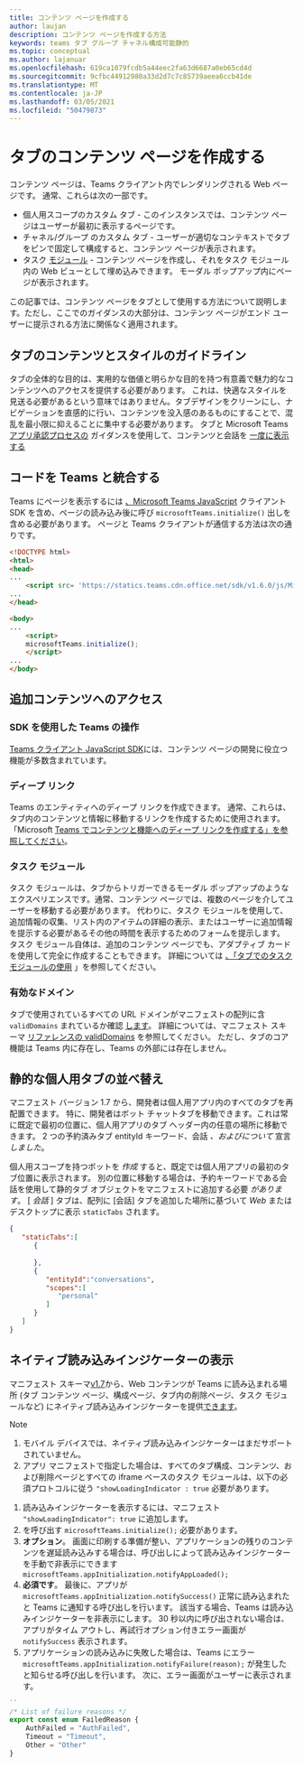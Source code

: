 ```yaml
---
title: コンテンツ ページを作成する
author: laujan
description: コンテンツ ページを作成する方法
keywords: teams タブ グループ チャネル構成可能静的
ms.topic: conceptual
ms.author: lajanuar
ms.openlocfilehash: 619ca1079fcdb5a44eec2fa63d6687a0eb65cd4d
ms.sourcegitcommit: 9cfbc44912980a33d2d7c7c85739aeea6ccb41de
ms.translationtype: MT
ms.contentlocale: ja-JP
ms.lasthandoff: 03/05/2021
ms.locfileid: "50479873"
---
```

# <a name="create-a-content-page-for-your-tab"></a>タブのコンテンツ ページを作成する

コンテンツ ページは、Teams クライアント内でレンダリングされる Web ページです。 通常、これらは次の一部です。

* 個人用スコープのカスタム タブ - このインスタンスでは、コンテンツ ページはユーザーが最初に表示するページです。
* チャネル/グループ のカスタム タブ - ユーザーが適切なコンテキストでタブをピンで固定して構成すると、コンテンツ ページが表示されます。
* タスク [モジュール](~/task-modules-and-cards/what-are-task-modules.md) - コンテンツ ページを作成し、それをタスク モジュール内の Web ビューとして埋め込みできます。 モーダル ポップアップ内にページが表示されます。

この記事では、コンテンツ ページをタブとして使用する方法について説明します。ただし、ここでのガイダンスの大部分は、コンテンツ ページがエンド ユーザーに提示される方法に関係なく適用されます。

## <a name="tab-content-and-style-guidelines"></a>タブのコンテンツとスタイルのガイドライン

タブの全体的な目的は、実用的な価値と明らかな目的を持つ有意義で魅力的なコンテンツへのアクセスを提供する必要があります。 これは、快適なスタイルを見送る必要があるという意味ではありません。タブデザインをクリーンにし、ナビゲーションを直感的に行い、コンテンツを没入感のあるものにすることで、混乱を最小限に抑えることに集中する必要があります。 タブと Microsoft Teams [アプリ承認プロセスの](~/tabs/design/tabs.md) ガイダンスを使用して、コンテンツと会話を [一度に表示する](~/concepts/deploy-and-publish/appsource/prepare/frequently-failed-cases.md)

## <a name="integrate-your-code-with-teams"></a>コードを Teams と統合する

Teams にページを表示するには [、Microsoft Teams JavaScript](/javascript/api/overview/msteams-client?view=msteams-client-js-latest) クライアント SDK を含め、ページの読み込み後に呼び `microsoftTeams.initialize()` 出しを含める必要があります。 ページと Teams クライアントが通信する方法は次の通りです。

```html
<!DOCTYPE html>
<html>
<head>
...
    <script src= 'https://statics.teams.cdn.office.net/sdk/v1.6.0/js/MicrosoftTeams.min.js'></script>
...
</head>

<body>
...
    <script>
    microsoftTeams.initialize();
    </script>
...
</body>
```

## <a name="accessing-additional-content"></a>追加コンテンツへのアクセス

### <a name="using-the-sdk-to-interact-with-teams"></a>SDK を使用した Teams の操作

[Teams クライアント JavaScript SDK](~/tabs/how-to/using-teams-client-sdk.md)には、コンテンツ ページの開発に役立つ機能が多数含まれています。

### <a name="deep-links"></a>ディープ リンク

Teams のエンティティへのディープ リンクを作成できます。 通常、これらは、タブ内のコンテンツと情報に移動するリンクを作成するために使用されます。「Microsoft [Teams でコンテンツと機能へのディープ リンクを作成する」を参照してください](~/concepts/build-and-test/deep-links.md)。

### <a name="task-modules"></a>タスク モジュール

タスク モジュールは、タブからトリガーできるモーダル ポップアップのようなエクスペリエンスです。通常、コンテンツ ページでは、複数のページを介してユーザーを移動する必要があります。 代わりに、タスク モジュールを使用して、追加情報の収集、リスト内のアイテムの詳細の表示、またはユーザーに追加情報を提示する必要があるその他の時間を表示するためのフォームを提示します。 タスク モジュール自体は、追加のコンテンツ ページでも、アダプティブ カードを使用して完全に作成することもできます。 詳細については [、「タブでのタスク モジュールの使用](~/task-modules-and-cards/task-modules/task-modules-tabs.md) 」を参照してください。

### <a name="valid-domains"></a>有効なドメイン

タブで使用されているすべての URL ドメインがマニフェストの配列に含 `validDomains` まれているか確認 [します](~/concepts/build-and-test/apps-package.md)。 詳細については、マニフェスト スキーマ [リファレンスの validDomains](~/resources/schema/manifest-schema.md#validdomains) を参照してください。 ただし、タブのコア機能は Teams 内に存在し、Teams の外部には存在しません。

## <a name="reorder-static-personal-tabs"></a>静的な個人用タブの並べ替え

マニフェスト バージョン 1.7 から、開発者は個人用アプリ内のすべてのタブを再配置できます。 特に、開発者はボット チャットタブを移動できます。これは常に既定で最初の位置に、個人用アプリのタブ ヘッダー内の任意の場所に移動できます。 2 つの予約済みタブ entityId キーワード、会話 *、およびについて* 宣言 *しました*。

個人用スコープを持つボットを *作成* すると、既定では個人用アプリの最初のタブ位置に表示されます。 別の位置に移動する場合は、予約キーワードである会話を使用して静的タブ オブジェクトをマニフェストに追加する必要 *があります*。 [ *会話* ] タブは、配列に [会話] タブを追加した場所に基づいて *Web* またはデスクトップに表示 `staticTabs` されます。 

```json
{
   "staticTabs":[
      {
         
      },
      {
         "entityId":"conversations",
         "scopes":[
            "personal"
         ]
      }
   ]
}
```

## <a name="show-a-native-loading-indicator"></a>ネイティブ読み込みインジケーターの表示

マニフェスト スキーマ[v1.7](../../../resources/schema/manifest-schema.md)から、Web コンテンツ[](../../../resources/schema/manifest-schema.md#showloadingindicator)が Teams に読み込まれる場所 (タブ コンテンツ ページ、構成ページ、[](configuration-page.md)タブ内の[](removal-page.md)削除ページ、タスク モジュールなど) にネイティブ読み込みインジケーターを提供[できます](../../../task-modules-and-cards/task-modules/task-modules-tabs.md)。 [](#integrate-your-code-with-teams)

> [!NOTE]
> 1. モバイル デバイスでは、ネイティブ読み込みインジケーターはまだサポートされていません。
> 2. アプリ マニフェストで指定した場合は、すべてのタブ構成、コンテンツ、および削除ページとすべての iframe ベースのタスク モジュールは、以下の必須プロトコルに従う  `"showLoadingIndicator : true`  必要があります。


1. 読み込みインジケーターを表示するには、マニフェスト `"showLoadingIndicator": true` に追加します。 
2. を呼び出す `microsoftTeams.initialize();` 必要があります。
3. **オプション**。 画面に印刷する準備が整い、アプリケーションの残りのコンテンツを遅延読み込みする場合は、呼び出しによって読み込みインジケーターを手動で非表示にできます `microsoftTeams.appInitialization.notifyAppLoaded();`
4. **必須です**。 最後に、アプリが `microsoftTeams.appInitialization.notifySuccess()` 正常に読み込まれたと Teams に通知する呼び出しを行います。 該当する場合、Teams は読み込みインジケーターを非表示にします。 30 秒以内に呼び出されない場合は、アプリがタイム アウトし、再試行オプション付きエラー画面が  `notifySuccess`  表示されます。
5. アプリケーションの読み込みに失敗した場合は、Teams にエラー `microsoftTeams.appInitialization.notifyFailure(reason);` が発生したと知らせる呼び出しを行います。 次に、エラー画面がユーザーに表示されます。

```typescript
``
/* List of failure reasons */
export const enum FailedReason {
    AuthFailed = "AuthFailed",
    Timeout = "Timeout",
    Other = "Other"
}
```
>
